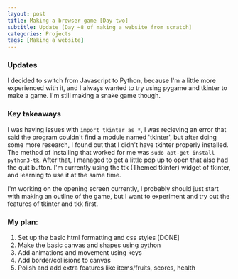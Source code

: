 ```yaml
---
layout: post
title: Making a browser game [Day two]
subtitle: Update [Day ~8 of making a website from scratch]
categories: Projects
tags: [Making a website]
---
```

### Updates
I decided to switch from Javascript to Python, because I'm a little more experienced with it, and I always wanted to try using pygame and tkinter to make a game. I'm still making a snake game though.

### Key takeaways

I was having issues with `import tkinter as *`, I was recieving an error that said the program couldn't find a module named 'tkinter',  but after doing some more research, I found out that I didn't have tkinter properly installed. The method of installing that worked for me was `sudo apt-get install python3-tk`. After that, I managed to get a little pop up to open that also had the quit button. I'm currently using the ttk (Themed tkinter) widget of tkinter, and learning to use it at the same time.

I'm working on the opening screen currently, I probably should just start with making an outline of the game, but I want to experiment and try out the features of tkinter and tkk first.
 



### My plan:

1. Set up the basic html formatting and css styles   \[DONE\]
2. Make the basic canvas and shapes using python
3. Add animations and movement using keys
4. Add border/collisions to canvas
5. Polish and add extra features like items/fruits, scores, health 

